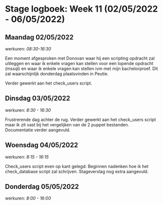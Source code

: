 # Stage logboek: Week 11 (02/05/2022 - 06/05/2022)

## Maandag 02/05/2022

werkuren: _08:30-16:30_

Een moment afgesproken met Donovan waar hij een scripting opdracht zal uitleggen en waar ik enkele vragen kan stellen voor een lopende opdracht (mssql) en waar ik enkele vragen kan stellen ivm met mijn bachelorproef. Dit zal waarschijnlijk donderdag plaatsvinden in Peutie.

Verder gewerkt aan het check_users script.

## Dinsdag 03/05/2022

werkuren: _8:30 - 16:30_

Frustrerende dag achter de rug. Verder gewerkt aan het check_users script maar ik zit vast bij het vergelijken van de 2 puppet bestanden. Documentatie verder aangevuld.

## Woensdag 04/05/2022

werkuren: _8:15 - 16:15_

Check_users script even op kant gelegd. Beginnen nadenken hoe ik het check_database script zal schrijven. Stageverslag nog extra aangevuld.

## Donderdag 05/05/2022

werkuren: _8:00 - 16:00_
